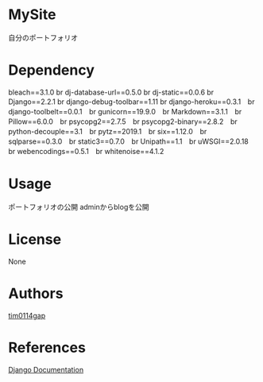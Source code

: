 # MySite
自分のポートフォリオ

# Dependency
bleach==3.1.0  br
dj-database-url==0.5.0  br
dj-static==0.0.6  br
Django==2.2.1  br
django-debug-toolbar==1.11  br
django-heroku==0.3.1　br
django-toolbelt==0.0.1　br
gunicorn==19.9.0　br
Markdown==3.1.1　br
Pillow==6.0.0　br
psycopg2==2.7.5　br
psycopg2-binary==2.8.2　br
python-decouple==3.1　br
pytz==2019.1　br
six==1.12.0　br
sqlparse==0.3.0　br
static3==0.7.0　br
Unipath==1.1　br
uWSGI==2.0.18　br
webencodings==0.5.1　br
whitenoise==4.1.2

# Usage
ポートフォリオの公開
adminからblogを公開

# License
None

# Authors
[tim0114gap](https://github.com/tim0114gap/)   

# References
[Django Documentation](https://docs.djangoproject.com/en/2.2/)
